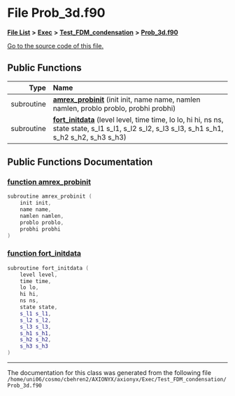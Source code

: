 
# File Prob\_3d.f90


[**File List**](files.md) **>** [**Exec**](dir_43a12cefb7942b6f49b5b628aafd3192.md) **>** [**Test\_FDM\_condensation**](dir_298a46e2eb325c328861268c05086637.md) **>** [**Prob\_3d.f90**](Test__FDM__condensation_2Prob__3d_8f90.md)

[Go to the source code of this file.](Test__FDM__condensation_2Prob__3d_8f90_source.md)


















## Public Functions

| Type | Name |
| ---: | :--- |
|  subroutine | [**amrex\_probinit**](Test__FDM__condensation_2Prob__3d_8f90.md#function-amrex-probinit) (init init, name name, namlen namlen, problo problo, probhi probhi) <br> |
|  subroutine | [**fort\_initdata**](Test__FDM__condensation_2Prob__3d_8f90.md#function-fort-initdata) (level level, time time, lo lo, hi hi, ns ns, state state, s\_l1 s\_l1, s\_l2 s\_l2, s\_l3 s\_l3, s\_h1 s\_h1, s\_h2 s\_h2, s\_h3 s\_h3) <br> |








## Public Functions Documentation


### <a href="#function-amrex-probinit" id="function-amrex-probinit">function amrex\_probinit </a>


```cpp
subroutine amrex_probinit (
    init init,
    name name,
    namlen namlen,
    problo problo,
    probhi probhi
) 
```



### <a href="#function-fort-initdata" id="function-fort-initdata">function fort\_initdata </a>


```cpp
subroutine fort_initdata (
    level level,
    time time,
    lo lo,
    hi hi,
    ns ns,
    state state,
    s_l1 s_l1,
    s_l2 s_l2,
    s_l3 s_l3,
    s_h1 s_h1,
    s_h2 s_h2,
    s_h3 s_h3
) 
```



------------------------------
The documentation for this class was generated from the following file `/home/uni06/cosmo/cbehren2/AXIONYX/axionyx/Exec/Test_FDM_condensation/Prob_3d.f90`